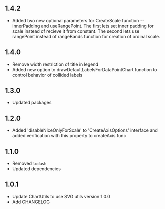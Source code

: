 ## 1.4.2
* Added two new optional parameters for CreateScale function -- innerPadding and useRangePoint. The first lets set inner padding for scale instead of recieve it from constant. The second lets use rangePoint instead of rangeBands function for creation of ordinal scale.

## 1.4.0
* Remove width restriction of title in legend
* Added new option to drawDefaultLabelsForDataPointChart function to control behavior of collided labels

## 1.3.0
* Updated packages

## 1.2.0
* Added 'disableNiceOnlyForScale' to 'CreateAxisOptions' interface
and added verification with this property to createAxis func

## 1.1.0
* Removed `lodash`
* Updated dependencies

## 1.0.1
* Update ChartUtils to use SVG utils version 1.0.0
* Add CHANGELOG
